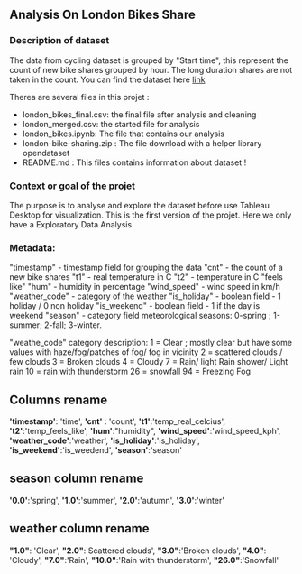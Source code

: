 ## Analysis On London Bikes Share

### Description of dataset

The data from cycling dataset is grouped by "Start time", this represent the count of new bike shares grouped by hour. The long duration shares are not taken in the count. You can find the dataset here [link](https://www.kaggle.com/datasets/hmavrodiev/london-bike-sharing-dataset?rvi=1)

Therea are several files in this projet :

- london_bikes_final.csv: the final file after analysis and cleaning
- london_merged.csv: the started file for analysis
- london_bikes.ipynb: The file that contains our analysis
- london-bike-sharing.zip : The file download with a helper library opendataset
- README.md : This files contains information about dataset !

### Context or goal of the projet

The purpose is to analyse and explore the dataset before use Tableau Desktop for visualization. This is the first version of the projet. Here we only have a Exploratory Data Analysis

### Metadata:

"timestamp" - timestamp field for grouping the data
"cnt" - the count of a new bike shares
"t1" - real temperature in C
"t2" - temperature in C "feels like"
"hum" - humidity in percentage
"wind_speed" - wind speed in km/h
"weather_code" - category of the weather
"is_holiday" - boolean field - 1 holiday / 0 non holiday
"is_weekend" - boolean field - 1 if the day is weekend
"season" - category field meteorological seasons: 0-spring ; 1-summer; 2-fall; 3-winter.

"weathe_code" category description:
1 = Clear ; mostly clear but have some values with haze/fog/patches of fog/ fog in vicinity
2 = scattered clouds / few clouds
3 = Broken clouds
4 = Cloudy
7 = Rain/ light Rain shower/ Light rain
10 = rain with thunderstorm
26 = snowfall
94 = Freezing Fog

## Columns rename

**'timestamp'**: 'time',
**'cnt'** : 'count',
**'t1'**:'temp_real_celcius',
**'t2'**:'temp_feels_like',
**'hum'**:"humidity",
**'wind_speed'**:'wind_speed_kph',
**'weather_code'**:'weather',
**'is_holiday'**:'is_holiday',
**'is_weekend'**:'is_weedend',
**'season'**:'season'

## season column rename

**'0.0'**:'spring',
**'1.0'**:'summer',
**'2.0'**:'autumn',
**'3.0'**:'winter'

## weather column rename

**"1.0"**: 'Clear',
**"2.0"**:'Scattered clouds',
**"3.0"**:'Broken clouds',
**"4.0"**: 'Cloudy',
**"7.0"**:'Rain',
**"10.0"**:'Rain with thunderstorm',
**"26.0"**:'Snowfall'
